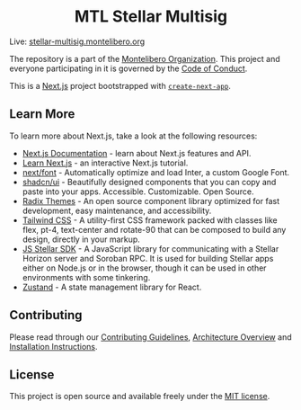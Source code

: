 <h1 align="center">MTL Stellar Multisig</h1>

Live: [stellar-multisig.montelibero.org](https://stellar-multisig.montelibero.org)

The repository is a part of the [Montelibero Organization](https://github.com/montelibero-org). This project and everyone participating in it is governed by the [Code of Conduct](CODE_OF_CONDUCT.md).

This is a [Next.js](https://nextjs.org/) project bootstrapped with [`create-next-app`](https://github.com/vercel/next.js/tree/canary/packages/create-next-app).

## Learn More

To learn more about Next.js, take a look at the following resources:

- [Next.js Documentation](https://nextjs.org/docs) - learn about Next.js features and API.
- [Learn Next.js](https://nextjs.org/learn) - an interactive Next.js tutorial.
- [next/font](https://nextjs.org/docs/basic-features/font-optimization) - Automatically optimize and load Inter, a custom Google Font.
- [shadcn/ui](https://ui.shadcn.com) - Beautifully designed components that you can copy and paste into your apps. Accessible. Customizable. Open Source.
- [Radix Themes](https://www.radix-ui.com) - An open source component library optimized for fast development, easy maintenance, and accessibility.
- [Tailwind CSS](https://tailwindcss.com) - A utility-first CSS framework packed with classes like flex, pt-4, text-center and rotate-90 that can be composed to build any design, directly in your markup.
- [JS Stellar SDK](https://github.com/stellar/js-stellar-sdk) - A JavaScript library for communicating with a Stellar Horizon server and Soroban RPC. It is used for building Stellar apps either on Node.js or in the browser, though it can be used in other environments with some tinkering.
- [Zustand](https://github.com/pmndrs/zustand) - A state management library for React.

## Contributing

Please read through our [Contributing Guidelines](CONTRIBUTING.md), [Architecture Overview](ARCHITECTURE.md) and [Installation Instructions](INSTALL.md).

## License

This project is open source and available freely under the [MIT license](LICENSE.md).

